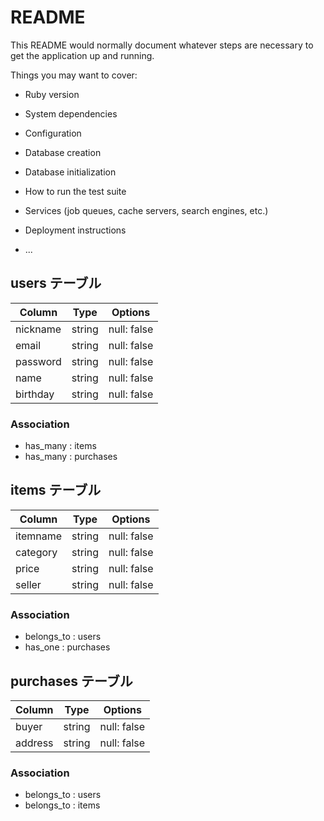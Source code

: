 # README

This README would normally document whatever steps are necessary to get the
application up and running.

Things you may want to cover:

* Ruby version

* System dependencies

* Configuration

* Database creation

* Database initialization

* How to run the test suite

* Services (job queues, cache servers, search engines, etc.)

* Deployment instructions

* ...
## users テーブル

| Column   | Type   | Options     |
| -------- | ------ | ----------- |
| nickname | string | null: false |
| email    | string | null: false |
| password | string | null: false |
| name     | string | null: false |
| birthday | string | null: false |

### Association

- has_many : items
- has_many : purchases

## items テーブル

| Column   | Type   | Options     |
| -------- | ------ | ----------- |
| itemname | string | null: false |
| category | string | null: false |
| price    | string | null: false |
| seller   | string | null: false |


### Association

- belongs_to : users
- has_one : purchases


## purchases テーブル

| Column  | Type       | Options     |
| ------- | ---------- | ----------- |
| buyer   | string     | null: false |
| address | string     | null: false |

### Association

- belongs_to : users
- belongs_to : items